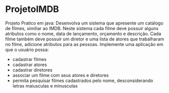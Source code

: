 # ProjetoIMDB
Projeto Pratico em java: Desenvolva um sistema que apresente um catálogo de filmes, similiar ao IMDB. Neste sistema cada filme deve possuir alguns atributos como o nome, data de lançamento, orçamento e descrição. Cada filme também deve possuir um diretor e uma lista de atores que trabalharam no filme, adicione atributos para as pessoas.
Implemente uma aplicação em que o usuário possa:
- cadastrar filmes
- cadastrar atores
- cadastrar diretores
- associar um filme com seus atores e diretores
- permita pesquisar filmes cadastrados pelo nome, desconsiderando letras maiusculas e minusculas
